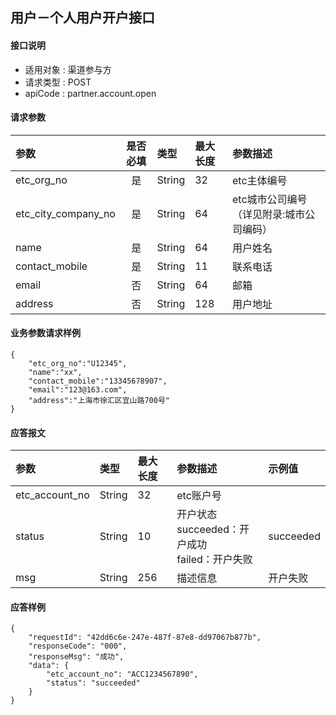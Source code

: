 ## 用户－个人用户开户接口

#### 接口说明

* 适用对象 : 渠道参与方
* 请求类型 : POST
* apiCode : partner.account.open

#### 请求参数
| 参数 | 是否必填 | 类型 | 最大长度 | 参数描述 |
|:----|:-------:|:-----|:-------|:--------|
| etc_org_no | 是 | String | 32 | etc主体编号 |
| etc_city_company_no | 是 | String | 64 | etc城市公司编号（详见附录:城市公司编码） |  
| name | 是 | String | 64 | 用户姓名 |
| contact_mobile | 是 | String | 11 | 联系电话 |
| email | 否 | String | 64 | 邮箱 |  |
| address | 否 | String | 128 | 用户地址 |  


#### 业务参数请求样例
```
{
    "etc_org_no":"U12345",
    "name":"xx",
    "contact_mobile":"13345678907",
    "email":"123@163.com",
    "address":"上海市徐汇区宜山路700号"
}
```

#### 应答报文

| 参数 | 类型 | 最大长度 | 参数描述 | 示例值 |
|:----|:----|:--------|:--------|:------|
| etc_account_no | String | 32 | etc账户号 |  |
| status | String | 10 | 开户状态<br/>succeeded：开户成功<br/>failed：开户失败 | succeeded |
| msg | String | 256 | 描述信息 | 开户失败 |

#### 应答样例

```
{
    "requestId": "42dd6c6e-247e-487f-87e8-dd97067b877b",
    "responseCode": "000",
    "responseMsg": "成功",
    "data": {
        "etc_account_no": "ACC1234567890",
        "status": "succeeded"
    }
}
```